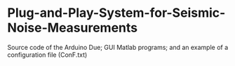 # Plug-and-Play-System-for-Seismic-Noise-Measurements
Source code of the Arduino Due; GUI Matlab programs; and an example of a configuration file (ConF.txt)
